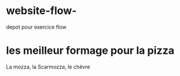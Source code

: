 # website-flow-
depot pour exercice flow
# les meilleur formage pour la pizza
La mozza, la Scarmozza, le chèvre